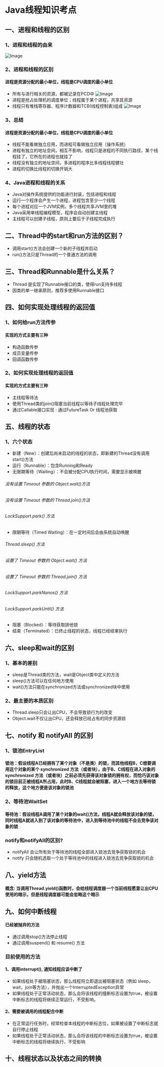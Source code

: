 # Java线程知识考点
## 一、进程和线程的区别
### 1、进程和线程的由来
![Image](https://github.com/2571138262/Java-Interview/tree/master/images-folder/jinchenghexianchengdeyoulai.jpg)
### 2、进程和线程的区别
#### 进程是资源分配的最小单位，线程是CPU调度的最小单位
* 所有与进行相关的资源，都被记录在PCD中
![Image](https://github.com/2571138262/Java-Interview/tree/master/images-folder/pcb.jpg)
* 进程是抢占处理机的调度单位；线程属于某个进程，共享其资源
* 线程只有堆栈寄存器、程序计数器和TCB(线程控制表)组成
![Image](https://github.com/2571138262/Java-Interview/tree/master/images-folder/xianchengzicheng.jpg)


### 3、总结
#### 进程是资源分配的最小单位，线程是CPU调度的最小单位
* 线程不能看做独立应用，而进程可看做独立应用（操作系统）
* 进程有独立的地址空间，相互不影响，线程只是进程的不同执行路径，某个线程挂了，它所在的进程也就挂了
* 线程没有独立的地址空间，多进程的程序比多线程线程健壮
* 进程的切换比线程的切换开销大

### 4、Java进程和线程的关系
* Java对操作系统提供的功能进行封装，包括进程和线程
* 运行一个程序会产生一个进程，进程包含至少一个线程
* 每个进程对应一个JVM实例，多个线程共享JVM里的堆
* Java采用单线程编程模型，程序会自动创建主线程
* 主线程可以创建子线程，原则上要后于子线程完成执行



## 二、Thread中的start和run方法的区别？
* 调用start()方法会创建一个新的子线程并启动
* run()方法只是Thread的一个普通方法的调用


## 三、Thread和Runnable是什么关系？
* Thread 是实现了Runnable接口的类，使得run支持多线程
* 因类的单一继承原则，推荐多使用Runnable接口


## 四、如何实现处理线程的返回值
### 1、如何给run方法传参
#### 实现的方式主要有三种
* 构造函数传参
* 成员变量传参 
* 回调函数传参
### 2、如何实现处理线程的返回值
#### 实现的方式主要有三种
* 主线程等待法
* 使用Thread类的join()阻塞当前线程以等待子线程处理完毕
* 通过Callable接口实现 : 通过FutureTask Or 线程池获取


## 五、线程的状态
### 1、六个状态
* 新建（New）：创建后尚未启动的线程的状态，即新建的Thread没有调用start()方法
* 运行（Runnable）：包含Running和Ready
* 无限期等待（Waiting）：不会被分配CPU执行时间，需要显示被唤醒
###### 没有设置 Timeout 参数的 Object.wait()方法
###### 没有设置 Timeout 参数的 Thread.join()方法
###### LockSupport.park() 方法
* 限期等待（Timed Waiting）：在一定时间后会由系统自动唤醒
###### Thread.sleep() 方法
###### 设置了 Timeout 参数的 Object.wait() 方法
###### 设置了 Timeout 参数的 Thread.join() 方法
###### LockSupport.parkNanos() 方法
###### LockSupport.parkUntil() 方法
* 阻塞（Blocked）：等待获取排他锁
* 结束（Terminated）：已终止线程的状态，线程已经结束执行


## 六、sleep和wait的区别
### 1、基本的差别
* sleep是Thread类的方法，wait是Object类中定义的方法
* sleep()方法可以在任何地方使用
* wait()方法只能在synchronized方法或synchronized块中使用

### 2、最主要的本质区别
* Thread.sleep只会让出CPU，不会导致锁行为的改变
* Object.wait不仅让出CPU，还会释放已经占有的同步资源锁

## 七、notify 和 notifyAll 的区别
### 1、锁池EntryList
#### 锁池：假设线程A已经拥有了某个对象（不是类）的锁，而其他线程B，C想要调用这个对象的某个 synchronized 方法（或者块），由于B、C线程在进入对象的 synchronized 方法（或者块）之前必须先获得该对象锁的拥有权，而恰巧该对象的锁目前正被线程A所占用，此时B、C线程就会被阻塞，进入一个地方去等待锁的释放，这个地方便是该对象的锁池

### 2、等待池WaitSet
#### 等待池：假设线程A调用了某个对象的wait()方法，线程A就会释放该对象的锁，同时线程A就进入到了该对象的等待池中，进入到等待池中的线程不会去竞争该对象的锁

### notify和notifyAll的区别?
* notifyAll 会让所有处于等待池的线程全部进入锁池去竞争获取锁的机会
* notify 只会随机选取一个处于等待池中的线程进入锁池去竞争获取锁的机会

## 八、yield方法
#### 概念: 当调用Thread.yield()函数时，会给线程调度器一个当前线程愿意让出CPU使用的暗示，但是线程调度器可能会忽略这个暗示

## 九、如何中断线程
#### 已经被抛弃的方法
* 通过调用stop()方法停止线程
* 通过调用suspend() 和 resume() 方法

### 目前使用的方法
#### 1、调用interrupt(), 通知线程应该中断了
* 如果线程处于被阻塞状态，那么线程将立即退出被阻塞状态（例如 sleep，wait，join等方法），并抛出一个InterruptedException异常
* 如果线程处于正常活动状态，那么会将该线程的撞断标志设置为true，被设置中断标志的线程将继续正常运行，不受影响。
#### 2、需要被调用的线程配合中断
* 在正常运行任务时，经常检查本线程的中断标志位，如果被设置了中断标志就自行停止线程
* 如果线程处于正常活动状态，那么会将该线程的中断标志设置为true，被设置中断标志的线程将继续执行，不受影响


## 十、线程状态以及状态之间的转换